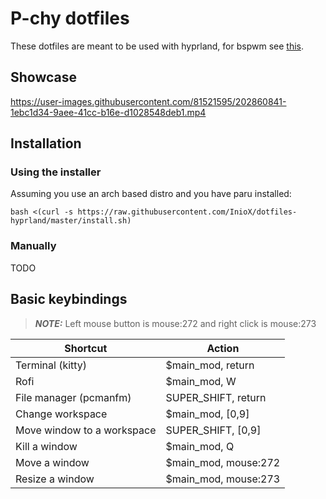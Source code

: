 # P-chy dotfiles
These dotfiles are meant to be used with hyprland, for bspwm see [this](https://github.com/InioX/dotfiles-bspwm).
## Showcase
https://user-images.githubusercontent.com/81521595/202860841-1ebc1d34-9aee-41cc-b16e-d1028548deb1.mp4
## Installation
### Using the installer
Assuming you use an arch based distro and you have paru installed:
```
bash <(curl -s https://raw.githubusercontent.com/InioX/dotfiles-hyprland/master/install.sh)
```
### Manually
TODO
## Basic keybindings

> **_NOTE:_** Left mouse button is mouse:272 and right click is mouse:273

|  Shortcut |  Action |
| - | - |
| Terminal (kitty) | $main_mod, return |
| Rofi | $main_mod, W |
| File manager (pcmanfm) | SUPER_SHIFT, return |
| Change workspace | $main_mod, [0,9] |
| Move window to a workspace | SUPER_SHIFT, [0,9] |
| Kill a window | $main_mod, Q |
| Move a window| $main_mod, mouse:272 |
| Resize a window | $main_mod, mouse:273 |

